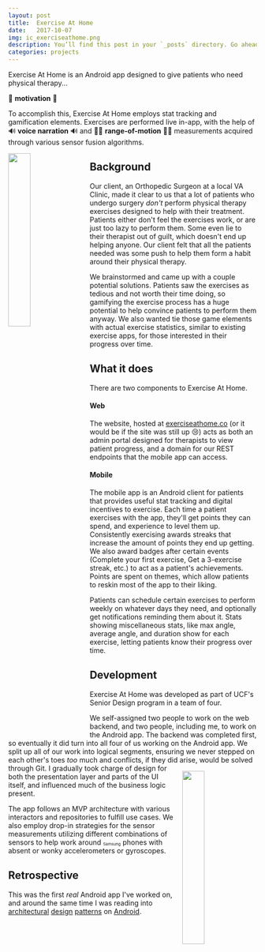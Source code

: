 ```yaml
---
layout: post
title:  Exercise At Home
date:   2017-10-07
img: ic_exerciseathome.png
description: You’ll find this post in your `_posts` directory. Go ahead and edit it and re-build the site to see your changes.
categories: projects
---
```


Exercise At Home is an Android app designed to give patients who need physical
therapy...

:open_hands: **motivation** :open_hands:


To accomplish this, Exercise At Home employs stat tracking and gamification elements. Exercises are performed live in-app, with the help of :loud_sound: **voice narration** :loud_sound: and :ok_woman: **range-of-motion** :ok_woman: measurements acquired through various sensor fusion algorithms.

<img style="float: left; width: 30%; margin-right: 1em;" src="https://lh3.googleusercontent.com/oNxWjxefGsvomuKdO3GvCCAJp4YBwRwVIo8XVfjZ0sO6EOYouH38gOccNV52TyRhwjs_=h900-rw" />

## Background

Our client, an Orthopedic Surgeon at a local VA Clinic, made it clear to us that a lot of patients who undergo surgery _don't_ perform physical therapy exercises designed to help with their treatment. Patients either don't feel the exercises work, or are just too lazy to perform them. Some even lie to their therapist out of guilt, which doesn't end up helping anyone. Our client felt that all the patients needed was some push to help them form a habit around their physical therapy.

We brainstormed and came up with a couple potential solutions. Patients saw the exercises as tedious and not worth their time doing, so gamifying the exercise process has a huge potential to help convince patients to perform them anyway. We also wanted tie those game elements with actual exercise statistics, similar to existing exercise apps, for those interested in their progress over time.

## What it does

There are two components to Exercise At Home.

#### Web
The website, hosted at [exerciseathome.co](https://www.exerciseathome.co) (or it would be if the site was still up :cry:) acts as both an admin portal designed for therapists to view patient progress, and a domain for our REST endpoints that the mobile app can access.

#### Mobile
The mobile app is an Android client for patients that provides useful stat tracking and digital incentives to exercise. Each time a patient exercises with the app, they'll get points they can spend, and experience to level them up. Consistently exercising awards streaks that increase the amount of points they end up getting. We also award badges after certain events (Complete your first exercise, Get a 3-exercise streak, etc.) to  act as a patient's achievements. Points are spent on themes, which allow patients to reskin most of the app to their liking.

Patients can schedule certain exercises to perform weekly on whatever days they need, and optionally get notifications reminding them about it. Stats showing miscellaneous stats, like max angle, average angle, and duration show for each exercise, letting patients know their progress over time.

## Development
Exercise At Home was developed as part of UCF's Senior Design program in a team of four.

We self-assigned two people to work on the web backend, and two people, including me, to work on the Android app. The backend was completed first, so eventually it did turn into all four of us working on the Android app. We split up all of our work into logical segments, ensuring we never stepped on each other's toes _too_ much and conflicts, if they did arise, would be solved through Git.
<img style="float: right; width: 30%; margin-left: 1em; margin-top: 1em" src="https://lh3.googleusercontent.com/c9uKn36dXnUX-Hd1QKQn1Jb_oa3N3CjDb5U2uBzQYhfhlKnpXVPm4GzXxFAg4MvqOg=h900-rw" />
I gradually took charge of design for both the presentation layer and parts of the UI itself, and influenced much of the business logic present.

The app follows an MVP architecture with various interactors and repositories to fulfill use cases. We also employ drop-in strategies for the sensor measurements utilizing different combinations of sensors to help work around <sup><sub><sub>Samsung</sub></sub></sup> phones with absent or wonky accelerometers or gyroscopes.

## Retrospective
 This was the first _real_ Android app I've worked on, and around the same time I was reading into [architectural](https://en.wikipedia.org/wiki/Architectural_pattern) [design](https://8thlight.com/blog/uncle-bob/2012/08/13/the-clean-architecture.html) [patterns](https://en.wikipedia.org/wiki/Software_design_pattern) on [Android](https://fernandocejas.com/2014/09/03/architecting-android-the-clean-way/).
